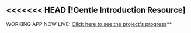 <<<<<<< HEAD
[!Gentle Introduction Resource]
------------------------------------------------------------------------------



WORKING APP NOW LIVE: [Click here to see the project's progress](http://agile-badlands-7324.herokuapp.com/)**



